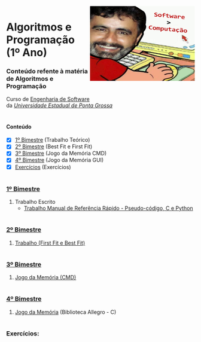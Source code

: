 <img align="right" width="280" height="200" src="https://github.com/eduschadesoares/algoritmosEProgramacao/blob/master/Media/software.png">

# Algoritmos e Programação (1º Ano) 

### Conteúdo refente à matéria de Algoritmos e Programação
Curso de [Engenharia de Software](http://www.uepg.br/catalogo/cursos/2016/bachareleminformatica.pdf) da&nbsp;*[Universidade&nbsp;Estadual&nbsp;de&nbsp;Ponta&nbsp;Grossa](https://portal.uepg.br/)*

#

#### Conteúdo 
- [x] [1º Bimestre](#1º-bimestre) (Trabalho Teórico)
- [x] [2º Bimestre](#2º-bimestre) (Best Fit e First Fit)
- [x] [3º Bimestre](#3º-bimestre) (Jogo da Memória CMD)
- [x] [4º Bimestre](#4º-bimestre) (Jogo da Memória GUI)
- [x] [Exercícios](#exercícios) (Exercícios)

# 

### [1º Bimestre](https://github.com/eduschadesoares/algoritmosEProgramacao/tree/master/1%C2%BA%20Bimestre)
1) Trabalho Escrito
    - [Trabalho Manual de Referência Rápido - Pseudo-código, C e Python](https://github.com/eduschadesoares/algoritmosEProgramacao/blob/master/1%C2%BA%20Bimestre/Trabalho%20Manual%20de%20Refer%C3%AAncia%20R%C3%A1pido%20-%20Pseudo-c%C3%B3digo%2C%20C%20e%20Python.pdf)

#

### [2º Bimestre](https://github.com/eduschadesoares/algoritmosEProgramacao/tree/master/2%C2%BA%20Bimestre)
1) [Trabalho (First Fit e Best Fit)](https://github.com/eduschadesoares/algoritmosEProgramacao/tree/master/2%C2%BA%20Bimestre)

#

### [3º Bimestre](https://github.com/eduschadesoares/algoritmosEProgramacao/tree/master/3%C2%BA%20Bimestre)
1) [Jogo da Memória (CMD)](https://github.com/eduschadesoares/algoritmosEProgramacao/blob/master/3%C2%BA%20Bimestre/Memoria%20CMD.cpp)

#

### [4º Bimestre](https://github.com/eduschadesoares/algoritmosEProgramacao/tree/master/4%C2%BA%20Bimestre)
1) [Jogo da Memória](https://github.com/eduschadesoares/algoritmosEProgramacao/tree/master/4%C2%BA%20Bimestre) (Biblioteca Allegro - C)

#

### Exercícios:

